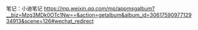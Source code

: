 

笔记：小迪笔记 <https://mp.weixin.qq.com/mp/appmsgalbum?__biz=Mzg3MDk0OTc1Nw==&action=getalbum&album_id=3061759097712934913&scene=126#wechat_redirect>